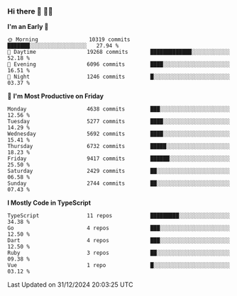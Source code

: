 ### Hi there 👋 🧑‍💻



<!--START_SECTION:waka-->
**I'm an Early 🐤** 

```text
🌞 Morning                10319 commits       ███████░░░░░░░░░░░░░░░░░░   27.94 % 
🌆 Daytime                19268 commits       █████████████░░░░░░░░░░░░   52.18 % 
🌃 Evening                6096 commits        ████░░░░░░░░░░░░░░░░░░░░░   16.51 % 
🌙 Night                  1246 commits        █░░░░░░░░░░░░░░░░░░░░░░░░   03.37 % 
```
📅 **I'm Most Productive on Friday** 

```text
Monday                   4638 commits        ███░░░░░░░░░░░░░░░░░░░░░░   12.56 % 
Tuesday                  5277 commits        ████░░░░░░░░░░░░░░░░░░░░░   14.29 % 
Wednesday                5692 commits        ████░░░░░░░░░░░░░░░░░░░░░   15.41 % 
Thursday                 6732 commits        █████░░░░░░░░░░░░░░░░░░░░   18.23 % 
Friday                   9417 commits        ██████░░░░░░░░░░░░░░░░░░░   25.50 % 
Saturday                 2429 commits        ██░░░░░░░░░░░░░░░░░░░░░░░   06.58 % 
Sunday                   2744 commits        ██░░░░░░░░░░░░░░░░░░░░░░░   07.43 % 
```


**I Mostly Code in TypeScript** 

```text
TypeScript               11 repos            █████████░░░░░░░░░░░░░░░░   34.38 % 
Go                       4 repos             ███░░░░░░░░░░░░░░░░░░░░░░   12.50 % 
Dart                     4 repos             ███░░░░░░░░░░░░░░░░░░░░░░   12.50 % 
Ruby                     3 repos             ██░░░░░░░░░░░░░░░░░░░░░░░   09.38 % 
Vue                      1 repo              █░░░░░░░░░░░░░░░░░░░░░░░░   03.12 % 
```




 Last Updated on 31/12/2024 20:03:25 UTC
<!--END_SECTION:waka-->


